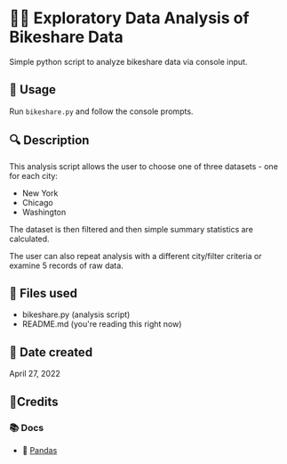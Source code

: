 

# 👨‍💻 Exploratory Data Analysis of Bikeshare Data
Simple python script to analyze bikeshare data via console input.

## 🔧 Usage
Run `bikeshare.py` and follow the console prompts.

## 🔍 Description
This analysis script allows the user to choose one of three datasets - one for each city:
- New York
- Chicago
- Washington

The dataset is then filtered and then simple summary statistics are calculated.




The user can also repeat analysis with a different city/filter criteria or examine 5 records of raw data.

## 📁 Files used
- bikeshare.py (analysis script)
- README.md (you're reading this right now)
## 📅 Date created
April 27, 2022

##  🧾Credits
### 📚 Docs
- 🐼 [Pandas](ttps://pandas.pydata.org/docs/reference/index.html#api)

